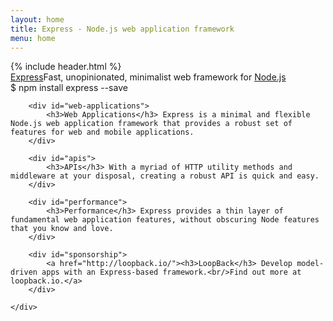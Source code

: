 ```yaml
---
layout: home
title: Express - Node.js web application framework
menu: home
---
```


<section id="home-content">
    {% include header.html %}
    <div id="overlay"></div>
    <section id="description"><a href="/" class="express">Express</a><span class="description">Fast, unopinionated, minimalist web framework for <a href='http://nodejs.org'>Node.js</a></span>
    </section>
    <div id="install-command">$ npm install express --save</div>
</section>

<section id="intro">
    <div id="boxes" class="clearfix">

        <div id="web-applications">
            <h3>Web Applications</h3> Express is a minimal and flexible Node.js web application framework that provides a robust set of features for web and mobile applications.
        </div>

        <div id="apis">
            <h3>APIs</h3> With a myriad of HTTP utility methods and middleware at your disposal, creating a robust API is quick and easy.
        </div>

        <div id="performance">
            <h3>Performance</h3> Express provides a thin layer of fundamental web application features, without obscuring Node features that you know and love.
        </div>

        <div id="sponsorship">
            <a href="http://loopback.io/"><h3>LoopBack</h3> Develop model-driven apps with an Express-based framework.<br/>Find out more at loopback.io.</a>
        </div>
        
    </div>
</section>


